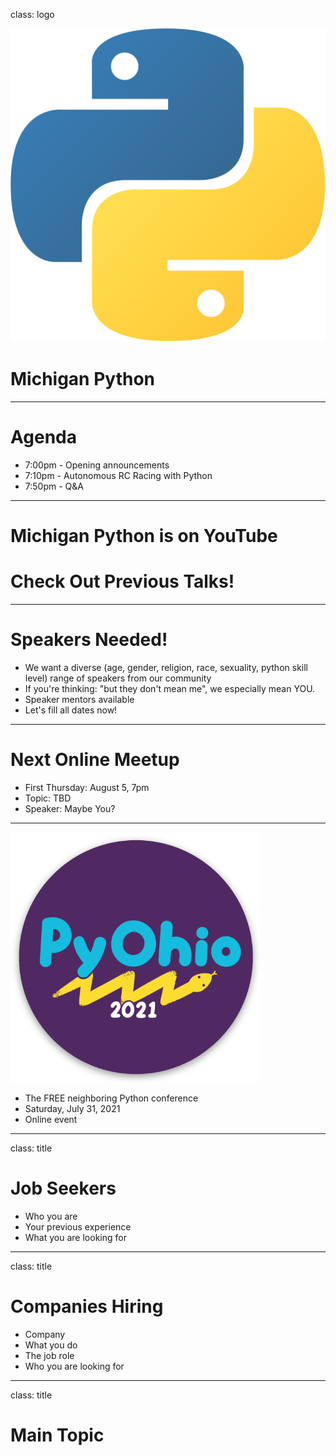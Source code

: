 class: logo

![Michigan Python](python.svg)

# Michigan Python

---

# Agenda

- 7:00pm - Opening announcements
- 7:10pm - Autonomous RC Racing with Python
- 7:50pm - Q&A

---

# Michigan Python is on YouTube
# Check Out Previous Talks!

---

# Speakers Needed!

- We want a diverse (age, gender, religion, race, sexuality, python skill level) range of speakers from our community
- If you're thinking: "but they don't mean me", we especially mean YOU.
- Speaker mentors available
- Let's fill all dates now!

---

# Next Online Meetup

- First Thursday: August 5, 7pm
- Topic: TBD
- Speaker: Maybe You? 

---

<img src="pyohio-2021-logo-sticker.png" width=400>

- The FREE neighboring Python conference
- Saturday, July 31, 2021
- Online event

---

class: title

# Job Seekers

- Who you are
- Your previous experience
- What you are looking for

---

class: title

# Companies Hiring

- Company
- What you do
- The job role
- Who you are looking for

---

class: title

# Main Topic

